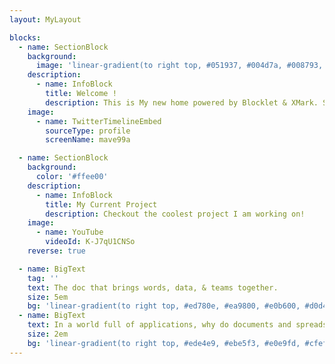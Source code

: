 ```yaml
---
layout: MyLayout

blocks:
  - name: SectionBlock
    background:
      image: 'linear-gradient(to right top, #051937, #004d7a, #008793, #00bf72, #a8eb12)'
    description:
      - name: InfoBlock
        title: Welcome !
        description: This is My new home powered by Blocklet & XMark. Stay tunned!
    image:
      - name: TwitterTimelineEmbed
        sourceType: profile
        screenName: mave99a

  - name: SectionBlock
    background:
      color: '#ffee00'
    description:
      - name: InfoBlock
        title: My Current Project
        description: Checkout the coolest project I am working on!
    image:
      - name: YouTube
        videoId: K-J7qU1CNSo
    reverse: true

  - name: BigText
    tag: ''
    text: The doc that brings words, data, & teams together.
    size: 5em
    bg: 'linear-gradient(to right top, #ed780e, #ea9800, #e0b600, #d0d400, #b8f03b)'
  - name: BigText
    text: In a world full of applications, why do documents and spreadsheets still run the world? And why haven’t they been updated in over 50 years? Coda is a new kind of doc that brings words, data, and teams together. It comes with a set of building blocks that anyone can combine to create a doc as powerful as an app.
    size: 2em
    bg: 'linear-gradient(to right top, #ede4e9, #ebe5f3, #e0e9fd, #cfefff, #c1f5fa, #bdf7f5, #bbf9ed, #bdfae4, #b5fbe8, #acfded, #a2fef2, #98fff8)'
---
```

